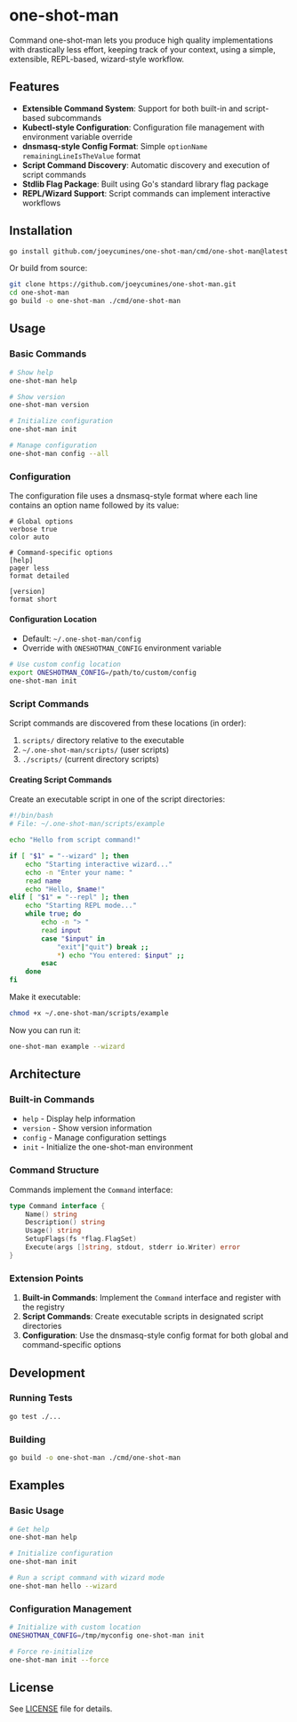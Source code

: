 # one-shot-man

Command one-shot-man lets you produce high quality implementations with drastically less effort, keeping track of your context, using a simple, extensible, REPL-based, wizard-style workflow.

## Features

- **Extensible Command System**: Support for both built-in and script-based subcommands
- **Kubectl-style Configuration**: Configuration file management with environment variable override
- **dnsmasq-style Config Format**: Simple `optionName remainingLineIsTheValue` format
- **Script Command Discovery**: Automatic discovery and execution of script commands
- **Stdlib Flag Package**: Built using Go's standard library flag package
- **REPL/Wizard Support**: Script commands can implement interactive workflows

## Installation

```bash
go install github.com/joeycumines/one-shot-man/cmd/one-shot-man@latest
```

Or build from source:

```bash
git clone https://github.com/joeycumines/one-shot-man.git
cd one-shot-man
go build -o one-shot-man ./cmd/one-shot-man
```

## Usage

### Basic Commands

```bash
# Show help
one-shot-man help

# Show version
one-shot-man version

# Initialize configuration
one-shot-man init

# Manage configuration
one-shot-man config --all
```

### Configuration

The configuration file uses a dnsmasq-style format where each line contains an option name followed by its value:

```
# Global options
verbose true
color auto

# Command-specific options
[help]
pager less
format detailed

[version]
format short
```

#### Configuration Location

- Default: `~/.one-shot-man/config`
- Override with `ONESHOTMAN_CONFIG` environment variable

```bash
# Use custom config location
export ONESHOTMAN_CONFIG=/path/to/custom/config
one-shot-man init
```

### Script Commands

Script commands are discovered from these locations (in order):
1. `scripts/` directory relative to the executable
2. `~/.one-shot-man/scripts/` (user scripts)
3. `./scripts/` (current directory scripts)

#### Creating Script Commands

Create an executable script in one of the script directories:

```bash
#!/bin/bash
# File: ~/.one-shot-man/scripts/example

echo "Hello from script command!"

if [ "$1" = "--wizard" ]; then
    echo "Starting interactive wizard..."
    echo -n "Enter your name: "
    read name
    echo "Hello, $name!"
elif [ "$1" = "--repl" ]; then
    echo "Starting REPL mode..."
    while true; do
        echo -n "> "
        read input
        case "$input" in
            "exit"|"quit") break ;;
            *) echo "You entered: $input" ;;
        esac
    done
fi
```

Make it executable:

```bash
chmod +x ~/.one-shot-man/scripts/example
```

Now you can run it:

```bash
one-shot-man example --wizard
```

## Architecture

### Built-in Commands

- `help` - Display help information
- `version` - Show version information  
- `config` - Manage configuration settings
- `init` - Initialize the one-shot-man environment

### Command Structure

Commands implement the `Command` interface:

```go
type Command interface {
    Name() string
    Description() string
    Usage() string
    SetupFlags(fs *flag.FlagSet)
    Execute(args []string, stdout, stderr io.Writer) error
}
```

### Extension Points

1. **Built-in Commands**: Implement the `Command` interface and register with the registry
2. **Script Commands**: Create executable scripts in designated script directories
3. **Configuration**: Use the dnsmasq-style config format for both global and command-specific options

## Development

### Running Tests

```bash
go test ./...
```

### Building

```bash
go build -o one-shot-man ./cmd/one-shot-man
```

## Examples

### Basic Usage

```bash
# Get help
one-shot-man help

# Initialize configuration  
one-shot-man init

# Run a script command with wizard mode
one-shot-man hello --wizard
```

### Configuration Management

```bash
# Initialize with custom location
ONESHOTMAN_CONFIG=/tmp/myconfig one-shot-man init

# Force re-initialize
one-shot-man init --force
```

## License

See [LICENSE](LICENSE) file for details.
